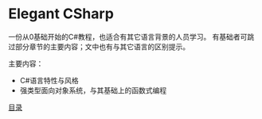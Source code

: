 # Elegant CSharp

一份从0基础开始的C#教程，也适合有其它语言背景的人员学习。
有基础者可跳过部分章节的主要内容；文中也有与其它语言的区别提示。

主要内容：
- C#语言特性与风格
- 强类型面向对象系统，与其基础上的函数式编程

[目录](SUMMARY.md)
